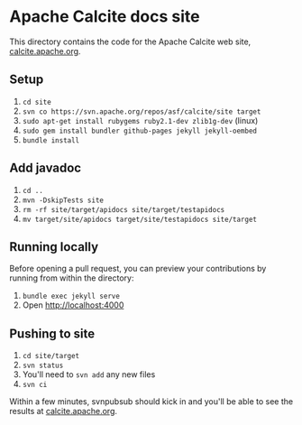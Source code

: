 <!--
{% comment %}
Licensed to the Apache Software Foundation (ASF) under one or more
contributor license agreements.  See the NOTICE file distributed with
this work for additional information regarding copyright ownership.
The ASF licenses this file to you under the Apache License, Version 2.0
(the "License"); you may not use this file except in compliance with
the License.  You may obtain a copy of the License at

http://www.apache.org/licenses/LICENSE-2.0

Unless required by applicable law or agreed to in writing, software
distributed under the License is distributed on an "AS IS" BASIS,
WITHOUT WARRANTIES OR CONDITIONS OF ANY KIND, either express or implied.
See the License for the specific language governing permissions and
limitations under the License.
{% endcomment %}
-->

# Apache Calcite docs site

This directory contains the code for the Apache Calcite web site,
[calcite.apache.org](https://calcite.apache.org/).

## Setup

1. `cd site`
2. `svn co https://svn.apache.org/repos/asf/calcite/site target`
3. `sudo apt-get install rubygems ruby2.1-dev zlib1g-dev` (linux)
4. `sudo gem install bundler github-pages jekyll jekyll-oembed`
5. `bundle install`

## Add javadoc

1. `cd ..`
2. `mvn -DskipTests site`
3. `rm -rf site/target/apidocs site/target/testapidocs`
4. `mv target/site/apidocs target/site/testapidocs site/target`

## Running locally

Before opening a pull request, you can preview your contributions by
running from within the directory:

1. `bundle exec jekyll serve`
2. Open [http://localhost:4000](http://localhost:4000)

## Pushing to site

1. `cd site/target`
2. `svn status`
3. You'll need to `svn add` any new files
4. `svn ci`

Within a few minutes, svnpubsub should kick in and you'll be able to
see the results at
[calcite.apache.org](https://calcite.apache.org/).
